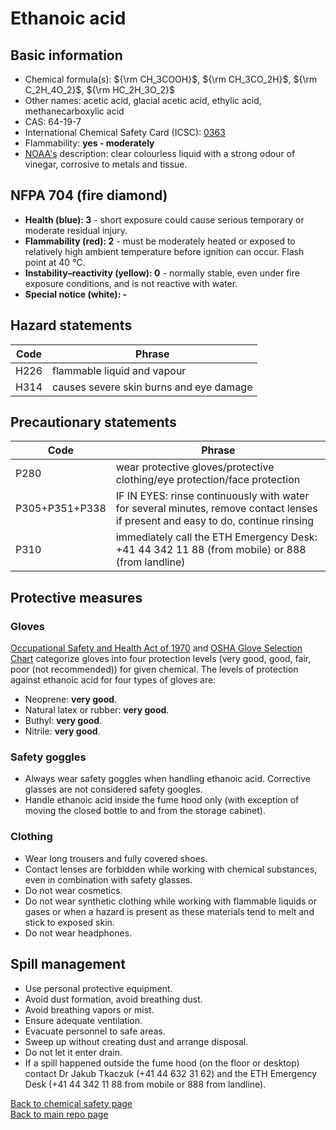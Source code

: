 # Ethanoic acid

## Basic information
- Chemical formula(s): ${\rm CH_3COOH}$, ${\rm CH_3CO_2H}$, ${\rm C_2H_4O_2}$, ${\rm HC_2H_3O_2}$
- Other names: acetic acid, glacial acetic acid, ethylic acid, methanecarboxylic acid
- CAS: 64-19-7
- International Chemical Safety Card (ICSC): [0363](https://inchem.org/documents/icsc/icsc/eics0363.htm)
- Flammability: **yes - moderately**
- [NOAA's](https://cameochemicals.noaa.gov/chemical/2272) description: clear colourless liquid with a strong odour of vinegar, corrosive to metals and tissue.

## NFPA 704 (fire diamond)
- **Health (blue): 3** - short exposure could cause serious temporary or moderate residual injury.
- **Flammability (red): 2** - must be moderately heated or exposed to relatively high ambient temperature before ignition can occur. Flash point at 40 °C.
- **Instability–reactivity (yellow): 0** - normally stable, even under fire exposure conditions, and is not reactive with water.
- **Special notice (white): -**

## Hazard statements
| Code | Phrase                                  |
| ---- | --------------------------------------- |
| H226 | flammable liquid and vapour             |
| H314 | causes severe skin burns and eye damage |

## Precautionary statements
| Code           | Phrase                                                                                                                           |
| -------------- | -------------------------------------------------------------------------------------------------------------------------------- |
| P280           | wear protective gloves/protective clothing/eye protection/face protection                                                        |
| P305+P351+P338 | IF IN EYES: rinse continuously with water for several minutes, remove contact lenses if present and easy to do, continue rinsing |
| P310           | immediately call the ETH Emergency Desk: +41 44 342 11 88 (from mobile) or 888 (from landline)                                   |

## Protective measures

### Gloves
[Occupational Safety and Health Act of 1970](https://www.osha.gov/sites/default/files/publications/osha3151.pdf) and [OSHA Glove Selection Chart](https://safety.fsu.edu/safety_manual/OSHA%20Glove%20Selection%20Chart.pdf) categorize gloves into four protection levels (very good, good, fair, poor (not recommended)) for given chemical. The levels of protection against ethanoic acid for four types of gloves are:

- Neoprene: **very good**.
- Natural latex or rubber: **very good**.
- Buthyl: **very good**.
- Nitrile: **very good**.

### Safety goggles
- Always wear safety goggles when handling ethanoic acid. Corrective glasses are not considered safety googles.
- Handle ethanoic acid inside the fume hood only (with exception of moving the closed bottle to and from the storage cabinet).

### Clothing
- Wear long trousers and fully covered shoes.
- Contact lenses are forbidden while working with chemical substances, even in combination with safety glasses.
- Do not wear cosmetics.
- Do not wear synthetic clothing while working with flammable liquids or gases or when a hazard is present as these materials tend to melt and stick to exposed skin.
- Do not wear headphones.

## Spill management
- Use personal protective equipment.
- Avoid dust formation, avoid breathing dust.
- Avoid breathing vapors or mist.
- Ensure adequate ventilation.
- Evacuate personnel to safe areas.
- Sweep up without creating dust and arrange disposal.
- Do not let it enter drain.
- If a spill happened outside the fume hood (on the floor or desktop) contact Dr Jakub Tkaczuk (+41 44 632 31 62) and the ETH Emergency Desk (+41 44 342 11 88 from mobile or 888 from landline).

[Back to chemical safety page](https://github.com/Global-Health-Engineering/group-safety/tree/main/02-chemical-safety)  
[Back to main repo page](https://github.com/Global-Health-Engineering/group-safety)
